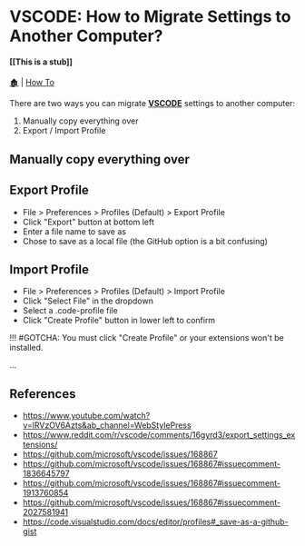 # VSCODE: How to Migrate Settings to Another Computer?

####  [[This is a stub]]

[🏚️](../README.md) | [How To](/how-to/index.md)

There are two ways you can migrate **[VSCODE](/coding/vscode.md)** settings to another computer:

1. Manually copy everything over
2. Export / Import Profile


## Manually copy everything over

## Export Profile

- File > Preferences > Profiles (Default) > Export Profile
- Click "Export" button at bottom left
- Enter a file name to save as
- Chose to save as a local file (the GitHub option is a bit confusing)

## Import Profile

- File > Preferences > Profiles (Default) > Import Profile
- Click "Select File" in the dropdown
- Select a .code-profile file
- Click "Create Profile" button in lower left to confirm

!!! #GOTCHA: You must click "Create Profile" or your extensions won't be installed.

...

## References

- https://www.youtube.com/watch?v=lRVzOV6Azts&ab_channel=WebStylePress
- https://www.reddit.com/r/vscode/comments/16gyrd3/export_settings_extensions/
- https://github.com/microsoft/vscode/issues/168867
- https://github.com/microsoft/vscode/issues/168867#issuecomment-1836645797
- https://github.com/microsoft/vscode/issues/168867#issuecomment-1913760854
- https://github.com/microsoft/vscode/issues/168867#issuecomment-2027581941
- https://code.visualstudio.com/docs/editor/profiles#_save-as-a-github-gist